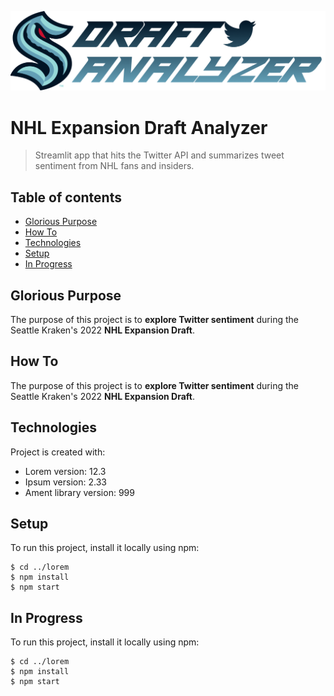 ![Draft Analyzer](assets/nhl_app_logo.png "2022 NHL Expansion Draft Analyzer Streamlit App")

# NHL Expansion Draft Analyzer
> Streamlit app that hits the Twitter API and summarizes tweet sentiment from NHL fans and insiders.

## Table of contents
* [Glorious Purpose](#glorious-purpose)
* [How To](#how-to)
* [Technologies](#technologies)
* [Setup](#setup)
* [In Progress](#in-progress)

## Glorious Purpose
The purpose of this project is to **explore Twitter sentiment** during the Seattle Kraken's 2022 **NHL Expansion Draft**.

## How To
The purpose of this project is to **explore Twitter sentiment** during the Seattle Kraken's 2022 **NHL Expansion Draft**.
            
## Technologies
Project is created with:
* Lorem version: 12.3
* Ipsum version: 2.33
* Ament library version: 999
            
## Setup
To run this project, install it locally using npm:

```
$ cd ../lorem
$ npm install
$ npm start
```

## In Progress
To run this project, install it locally using npm:

```
$ cd ../lorem
$ npm install
$ npm start
```
